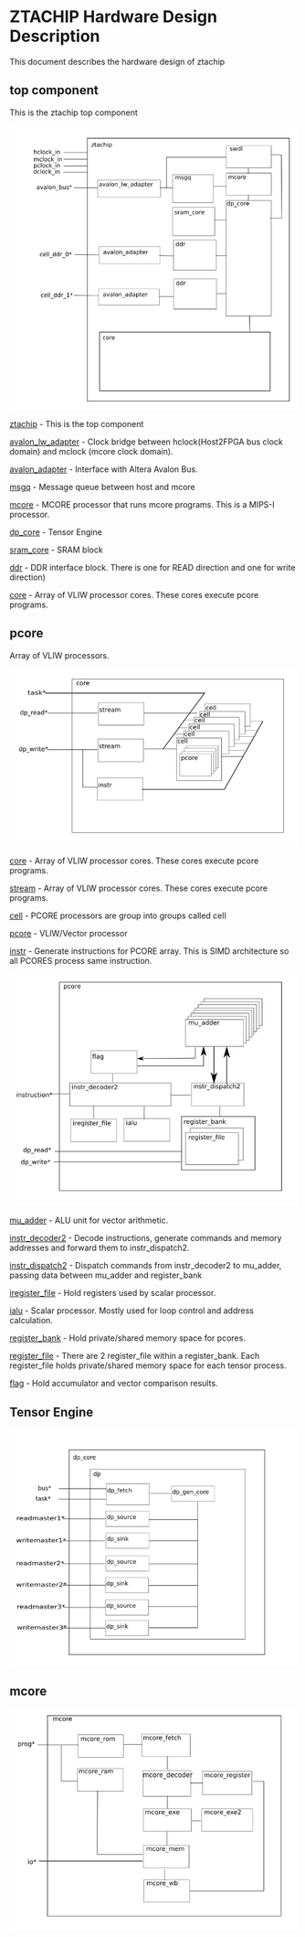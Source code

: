 # ZTACHIP Hardware Design Description

This document describes the hardware design of ztachip

## top component

This is the ztachip top component

![top](images/top.png)

[ztachip](https://github.com/ztachip/ztachip/blob/master/hardware/HDL/top/ztachip.vhd) - This is the top component

[avalon_lw_adapter](https://github.com/ztachip/ztachip/blob/master/hardware/HDL/top/avalon_lw_adapter.vhd) - Clock bridge between hclock(Host2FPGA bus clock domain) and mclock (mcore clock domain).

[avalon_adapter](https://github.com/ztachip/ztachip/blob/master/hardware/HDL/top/avalon_adapter.vhd) - Interface with Altera Avalon Bus.

[msgq](https://github.com/ztachip/ztachip/blob/master/hardware/HDL/top/msgq.vhd) - Message queue between host and mcore

[mcore](https://github.com/ztachip/ztachip/blob/master/hardware/HDL/mcore/mcore.vhd) - MCORE processor that runs mcore programs. This is a MIPS-I processor.

[dp_core](https://github.com/ztachip/ztachip/blob/master/hardware/HDL/dp/dp_core.vhd) - Tensor Engine

[sram_core](https://github.com/ztachip/ztachip/blob/master/hardware/HDL/top/sram_core.vhd) - SRAM block

[ddr](https://github.com/ztachip/ztachip/blob/master/hardware/HDL/top/ddr.vhd) - DDR interface block. There is one for READ direction and one for write direction)

[core](https://github.com/ztachip/ztachip/blob/master/hardware/HDL/pcore/core.vhd) - Array of VLIW processor cores. These cores execute pcore programs.

## pcore 

Array of VLIW processors.

![core](images/core.png)

[core](https://github.com/ztachip/ztachip/blob/master/hardware/HDL/pcore/core.vhd) - Array of VLIW processor cores. These cores execute pcore programs.

[stream](https://github.com/ztachip/ztachip/blob/master/hardware/HDL/pcore/stream.vhd) - Array of VLIW processor cores. These cores execute pcore programs.

[cell](https://github.com/ztachip/ztachip/blob/master/hardware/HDL/top/cell.vhd) - PCORE processors are group into groups called cell

 
[pcore](https://github.com/ztachip/ztachip/blob/master/hardware/HDL/pcore/pcore.vhd) - VLIW/Vector processor 


[instr](https://github.com/ztachip/ztachip/blob/master/hardware/HDL/pcore/instr.vhd) - Generate instructions for PCORE array. This is SIMD architecture so all PCORES process same instruction. 


![pcore](images/pcore.png)


[mu_adder](https://github.com/ztachip/ztachip/blob/master/hardware/HDL/alu/imu.vhd) - ALU unit for vector arithmetic. 

[instr_decoder2](https://github.com/ztachip/ztachip/blob/master/hardware/HDL/pcore/instr_decoder2.vhd) - Decode instructions, generate commands and memory addresses and forward them to instr_dispatch2. 

[instr_dispatch2](https://github.com/ztachip/ztachip/blob/master/hardware/HDL/pcore/instr_dispatch2.vhd) - Dispatch commands from instr_decoder2 to mu_adder, passing data between mu_adder and register_bank

[iregister_file](https://github.com/ztachip/ztachip/blob/master/hardware/HDL/ialu/iregister_file.vhd) - Hold registers used by scalar processor. 

[ialu](https://github.com/ztachip/ztachip/blob/master/hardware/HDL/ialu/ialu.vhd) - Scalar processor. Mostly used for loop control and address calculation. 

[register_bank](https://github.com/ztachip/ztachip/blob/master/hardware/HDL/pcore/register_bank.vhd) - Hold private/shared memory space for pcores. 

[register_file](https://github.com/ztachip/ztachip/blob/master/hardware/HDL/pcore/register_file.vhd) - There are 2 register_file within a register_bank. Each register_file holds private/shared memory space for each tensor process. 

[flag](https://github.com/ztachip/ztachip/blob/master/hardware/HDL/pcore/flag.vhd) - Hold accumulator and vector comparison results. 

## Tensor Engine

![tensor engine](images/dp_core.png)

## mcore 

![mcore](images/mcore.png)


